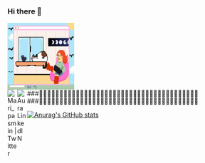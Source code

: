 ### Hi there 👋
<img align="middle" alt="GIF" src="https://github.com/auraPasmin/auraPasmin/blob/e8acd4bcf6889d518380840f88ccefe552796250/aura-images/yo.gif?raw=true" width="150" height="150" />
<br>
###🍑🍑🍑🍑🍑🍑🍑🍑🍑🍑🍑🍑🍑🍑🍑🍑🍑🍑🍑🍑🍑🍑🍑🍑🍑🍑🍑🍑🍑🍑🍑🍑🍑🍑🍑🍑🍑🍑🍑
<a href="https://twitter.com/Mari_Pasmin">
  <img align="left" alt="Mari_pasmin | Twitter" width="22px" src="https://raw.githubusercontent.com/peterthehan/peterthehan/master/assets/twitter.svg" />
</a>
<a href="https://www.linkedin.com/in/aura-pasmin-url/">
  <img align="left" alt="Aura LinkedIN" width="22px" src="https://raw.githubusercontent.com/peterthehan/peterthehan/master/assets/linkedin.svg" />
</a>
<br>
###🍑🍑🍑🍑🍑🍑🍑🍑🍑🍑🍑🍑🍑🍑🍑🍑🍑🍑🍑🍑🍑🍑🍑🍑🍑🍑🍑🍑🍑🍑🍑🍑🍑🍑🍑🍑🍑🍑🍑

[![Anurag's GitHub stats](https://github-readme-stats.vercel.app/api?username=auraPasmin)](https://github.com/anuraghazra/github-readme-stats)
  
  
<!--
**auraPasmin/auraPasmin** is a ✨ _special_ ✨ repository because its `README.md` (this file) appears on your GitHub profile.

Here are some ideas to get you started:

- 🔭 I’m currently working on ...
- 🌱 I’m currently learning ...
- 👯 I’m looking to collaborate on ...
- 🤔 I’m looking for help with ...
- 💬 Ask me about ...
- 📫 How to reach me: ...
- 😄 Pronouns: ...
- ⚡ Fun fact: ...
-->

